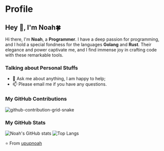 # Profile

## Hey 👋, I'm Noah🍀

Hi there, I'm **Noah**, a **Programmer**.
I have a deep passion for programming, and I hold a special fondness for the languages **Golang** and **Rust**. Their elegance and power captivate me, and I find immense joy in crafting code with these remarkable tools.

### Talking about Personal Stuffs

- 💬 Ask me about anything, I am happy to help;
- 📫 Please email me if you have any questions.

<!-- ### Contact me -->

### My GitHub Contributions

![github-contribution-grid-snake](https://raw.githubusercontent.com/upupnoah/upupnoah/main/assets/github-contribution-grid-snake.svg)

### My GitHub Stats

![Noah's GitHub stats](https://github-readme-stats.vercel.app/api?username=upupnoah&show_icons=true)
![Top Langs](https://github-readme-stats.vercel.app/api/top-langs/?username=upupnoah&layout=compact)

⭐️ From [upupnoah](https://github.com/upupnoah)
